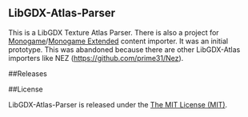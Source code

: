 ## LibGDX-Atlas-Parser
This is a LibGDX Texture Atlas Parser. There is also a project for [Monogame](http://www.monogame.net/)/[Monogame Extended](github.com/craftworkgames/MonoGame.Extended) content importer. It was an initial prototype. This was abandoned because there are other LibGDX-Atlas importers like NEZ (https://github.com/prime31/Nez).

##Releases

##License

LibGDX-Atlas-Parser is released under the [The MIT License (MIT)](https://github.com/BrianAtwell/LibGDX-Atlas-Parser/blob/master/LICENSE).
